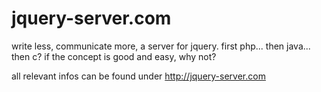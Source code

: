 jquery-server.com
=================

write less, communicate more, a server for jquery. first php... then java... then c? if the concept is good and easy, why not?

all relevant infos can be found under http://jquery-server.com
